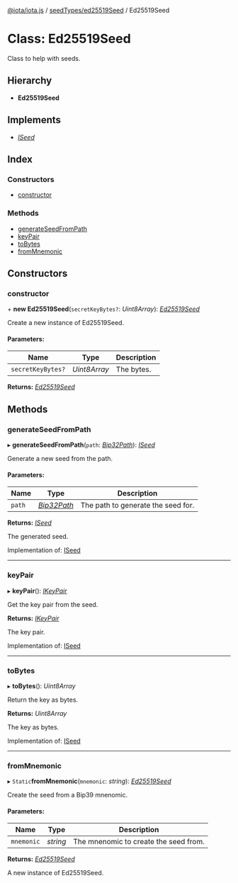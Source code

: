 [@iota/iota.js](../README.md) / [seedTypes/ed25519Seed](../modules/seedtypes_ed25519seed.md) / Ed25519Seed

# Class: Ed25519Seed

Class to help with seeds.

## Hierarchy

* **Ed25519Seed**

## Implements

* [*ISeed*](../interfaces/models_iseed.iseed.md)

## Index

### Constructors

* [constructor](seedtypes_ed25519seed.ed25519seed.md#constructor)

### Methods

* [generateSeedFromPath](seedtypes_ed25519seed.ed25519seed.md#generateseedfrompath)
* [keyPair](seedtypes_ed25519seed.ed25519seed.md#keypair)
* [toBytes](seedtypes_ed25519seed.ed25519seed.md#tobytes)
* [fromMnemonic](seedtypes_ed25519seed.ed25519seed.md#frommnemonic)

## Constructors

### constructor

\+ **new Ed25519Seed**(`secretKeyBytes?`: *Uint8Array*): [*Ed25519Seed*](seedtypes_ed25519seed.ed25519seed.md)

Create a new instance of Ed25519Seed.

#### Parameters:

Name | Type | Description |
------ | ------ | ------ |
`secretKeyBytes?` | *Uint8Array* | The bytes.    |

**Returns:** [*Ed25519Seed*](seedtypes_ed25519seed.ed25519seed.md)

## Methods

### generateSeedFromPath

▸ **generateSeedFromPath**(`path`: [*Bip32Path*](crypto_bip32path.bip32path.md)): [*ISeed*](../interfaces/models_iseed.iseed.md)

Generate a new seed from the path.

#### Parameters:

Name | Type | Description |
------ | ------ | ------ |
`path` | [*Bip32Path*](crypto_bip32path.bip32path.md) | The path to generate the seed for.   |

**Returns:** [*ISeed*](../interfaces/models_iseed.iseed.md)

The generated seed.

Implementation of: [ISeed](../interfaces/models_iseed.iseed.md)

___

### keyPair

▸ **keyPair**(): [*IKeyPair*](../interfaces/models_ikeypair.ikeypair.md)

Get the key pair from the seed.

**Returns:** [*IKeyPair*](../interfaces/models_ikeypair.ikeypair.md)

The key pair.

Implementation of: [ISeed](../interfaces/models_iseed.iseed.md)

___

### toBytes

▸ **toBytes**(): *Uint8Array*

Return the key as bytes.

**Returns:** *Uint8Array*

The key as bytes.

Implementation of: [ISeed](../interfaces/models_iseed.iseed.md)

___

### fromMnemonic

▸ `Static`**fromMnemonic**(`mnemonic`: *string*): [*Ed25519Seed*](seedtypes_ed25519seed.ed25519seed.md)

Create the seed from a Bip39 mnenomic.

#### Parameters:

Name | Type | Description |
------ | ------ | ------ |
`mnemonic` | *string* | The mnenomic to create the seed from.   |

**Returns:** [*Ed25519Seed*](seedtypes_ed25519seed.ed25519seed.md)

A new instance of Ed25519Seed.

